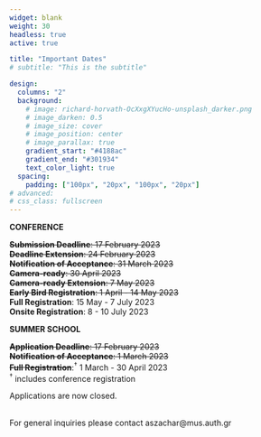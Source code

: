 ```yaml
---
widget: blank
weight: 30
headless: true
active: true

title: "Important Dates"
# subtitle: "This is the subtitle"

design:
  columns: "2"
  background:
    # image: richard-horvath-OcXxgXYucHo-unsplash_darker.png
    # image_darken: 0.5
    # image_size: cover
    # image_position: center
    # image_parallax: true
    gradient_start: "#4188ac"
    gradient_end: "#301934"
    text_color_light: true
  spacing:
    padding: ["100px", "20px", "100px", "20px"]
# advanced:
# css_class: fullscreen
---
```


<div class="row">
  <div class="col-lg-6">

**CONFERENCE**

~~**Submission Deadline**: 17 February 2023~~ </br>
~~**Deadline Extension**: 24 February 2023~~ </br>
~~**Notification of Acceptance**: 31 March 2023~~ </br>
~~**Camera-ready**: 30 April 2023~~ </br>
~~**Camera-ready Extension**: 7 May 2023~~ </br>
~~**Early Bird Registration**: 1 April - 14 May 2023~~ </br>
**Full Registration**: 15 May - 7 July 2023 </br>
**Onsite Registration**: 8 - 10 July 2023

<!--[**Call for Papers**](cfp/)-->

</div>
  <div class="col-lg-6">

**SUMMER SCHOOL**

~~**Application Deadline**: 17 February 2023~~ </br>
~~**Notification of Acceptance**: 1 March 2023~~ </br>
~~**Full Registration**~~:<sup>&dagger;</sup> 1 March - 30 April 2023 </br>
<sup>&dagger;</sup> includes conference registration

<!--[**How to apply**](https://www.actorproject.org/timbre-and-orchestration-summer-school#apply-now)-->

Applications are now closed.

</div>
</div>
</br>
For general inquiries please contact aszachar@mus.auth.gr
